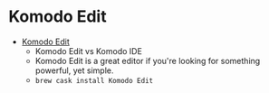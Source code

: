 # Komodo Edit
- [Komodo Edit](https://www.activestate.com/komodo-edit/)
  -  Komodo Edit vs Komodo IDE
  - Komodo Edit is a great editor if you're looking for something powerful, yet simple.
  - `brew cask install Komodo Edit`
